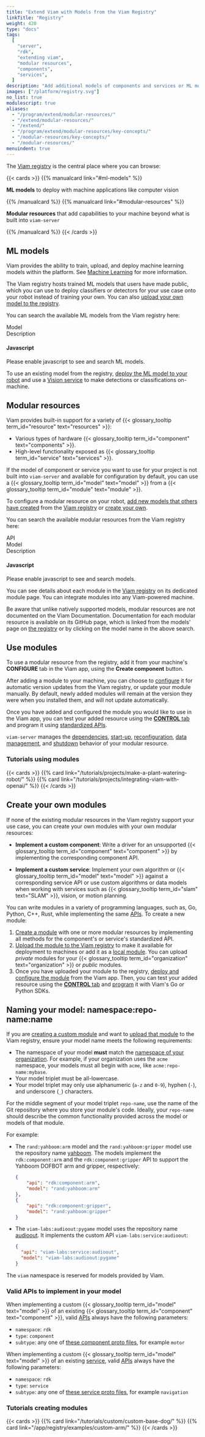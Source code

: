 ```yaml
---
title: "Extend Viam with Models from the Viam Registry"
linkTitle: "Registry"
weight: 420
type: "docs"
tags:
  [
    "server",
    "rdk",
    "extending viam",
    "modular resources",
    "components",
    "services",
  ]
description: "Add additional models of components and services or ML models from the Viam Registry, or extend Viam by creating new modular resources."
images: ["/platform/registry.svg"]
no_list: true
modulescript: true
aliases:
  - "/program/extend/modular-resources/"
  - "/extend/modular-resources/"
  - "/extend/"
  - "/program/extend/modular-resources/key-concepts/"
  - "/modular-resources/key-concepts/"
  - "/modular-resources/"
menuindent: true
---
```


The [Viam registry](https://app.viam.com/registry) is the central place where you can browse:

{{< cards >}}
{{% manualcard link="#ml-models" %}}

**ML models** to deploy with machine applications like computer vision

{{% /manualcard %}}
{{% manualcard link="#modular-resources" %}}

**Modular resources** that add capabilities to your machine beyond what is built into `viam-server`

{{% /manualcard %}}
{{< /cards >}}

## ML models

Viam provides the ability to train, upload, and deploy machine learning models within the platform.
See [Machine Learning](/ml/) for more information.

The Viam registry hosts trained ML models that users have made public, which you can use to deploy classifiers or detectors for your use case onto your robot instead of training your own.
You can also [upload your own model to the registry](/ml/upload-model/).

You can search the available ML models from the Viam registry here:

<div id="searchboxML"></div>
<p>
<div id="searchstatsML"></div></p>
<div class="mr-model" id="">
  <div class="modellistheader">
    <div class="name">Model</div>
    <div>Description</div>
  </div>
<div id="hitsML" class="modellist">
</div>
<div id="paginationML"></div>
</div>
<noscript>
    <div class="alert alert-caution" role="alert">
        <h4 class="alert-heading">Javascript</h4>
        <p>Please enable javascript to see and search ML models.</p>
    </div>
</noscript>

To use an existing model from the registry, [deploy the ML model to your robot](/services/ml/deploy/) and use a [Vision service](/services/vision/) to make detections or classifications on-machine.

## Modular resources

Viam provides built-in support for a variety of {{< glossary_tooltip term_id="resource" text="resources" >}}:

- Various types of hardware {{< glossary_tooltip term_id="component" text="components" >}}.
- High-level functionality exposed as {{< glossary_tooltip term_id="service" text="services" >}}.

If the model of component or service you want to use for your project is not built into `viam-server` and available for configuration by default, you can use a {{< glossary_tooltip term_id="model" text="model" >}} from a {{< glossary_tooltip term_id="module" text="module" >}}.

To configure a modular resource on your robot, [add new models that others have created](/app/registry/configure/#add-a-modular-resource-from-the-viam-registry) from the [Viam registry](https://app.viam.com/registry) or [create your own](#create-your-own-modules).

You can search the available modular resources from the Viam registry here:

<div id="searchbox"></div>
<p>
<div id="searchstats"></div></p>
<div class="mr-component" id="">
  <div class="modellistheader">
    <div class="type">API</div>
    <div class="name">Model</div>
    <div>Description</div>
  </div>
<div id="hits" class="modellist">
</div>
<div id="pagination"></div>
</div>
<noscript>
    <div class="alert alert-caution" role="alert">
        <h4 class="alert-heading">Javascript</h4>
        <p>Please enable javascript to see and search models.</p>
    </div>
</noscript>

You can see details about each module in the [Viam registry](https://app.viam.com/registry) on its dedicated module page.
You can integrate modules into any Viam-powered machine.

Be aware that unlike natively supported models, modular resources are not documented on the Viam Documentation.
Documentation for each modular resource is available on its GitHub page, which is linked from the models' page on [the registry](https://app.viam.com/registry) or by clicking on the model name in the above search.

## Use modules

To use a modular resource from the registry, add it from your machine's **CONFIGURE** tab in the Viam app, using the **Create component** button.

After adding a module to your machine, you can choose to [configure](/app/registry/configure/) it for automatic version updates from the Viam registry, or update your module manually.
By default, newly added modules will remain at the version they were when you installed them, and will not update automatically.

Once you have added and configured the module you would like to use in the Viam app, you can test your added resource using the [**CONTROL** tab](/app/fleet/control/) and program it using [standardized APIs](/program/apis/).

`viam-server` manages the [dependencies](/internals/rdk/#dependency-management), [start-up](/internals/rdk/#start-up), [reconfiguration](/internals/rdk/#reconfiguration), [data management](/app/data/capture/#configure-data-capture-for-individual-components), and [shutdown](/internals/rdk/#shutdown) behavior of your modular resource.

### Tutorials using modules

{{< cards >}}
{{% card link="/tutorials/projects/make-a-plant-watering-robot/" %}}
{{% card link="/tutorials/projects/integrating-viam-with-openai/" %}}
{{< /cards >}}

## Create your own modules

If none of the existing modular resources in the Viam registry support your use case, you can create your own modules with your own modular resources:

- **Implement a custom component**: Write a driver for an unsupported {{< glossary_tooltip term_id="component" text="component" >}} by implementing the corresponding component API.

- **Implement a custom service**: Implement your own algorithm or {{< glossary_tooltip term_id="model" text="model" >}} against a corresponding service API or use custom algorithms or data models when working with services such as {{< glossary_tooltip term_id="slam" text="SLAM" >}}, vision, or motion planning.

You can write modules in a variety of programming languages, such as, Go, Python, C++, Rust, while implementing the same [APIs](/program/apis/).
To create a new module:

1. [Create a module](/app/registry/create/) with one or more modular resources by implementing all methods for the component's or service's standardized API.
1. [Upload the module to the Viam registry](/app/registry/upload/) to make it available for deployment to machines or add it as a [local module](/app/registry/configure/#local-modules).
   You can upload _private_ modules for your {{< glossary_tooltip term_id="organization" text="organization" >}} or _public_ modules.
1. Once you have uploaded your module to the registry, [deploy and configure the module](/app/registry/configure/) from the Viam app.
   Then, you can test your added resource using the [**CONTROL** tab](/app/fleet/control/) and [program](/program/) it with Viam's Go or Python SDKs.

## Naming your model: namespace:repo-name:name

If you are [creating a custom module](/app/registry/create/) and want to [upload that module](/app/registry/upload/) to the Viam registry, ensure your model name meets the following requirements:

- The namespace of your model **must** match the [namespace of your organization](/app/fleet/organizations/#create-a-namespace-for-your-organization).
  For example, if your organization uses the `acme` namespace, your models must all begin with `acme`, like `acme:repo-name:mybase`.
- Your model triplet must be all-lowercase.
- Your model triplet may only use alphanumeric (`a-z` and `0-9`), hyphen (`-`), and underscore (`_`) characters.

For the middle segment of your model triplet `repo-name`, use the name of the Git repository where you store your module's code.
Ideally, your `repo-name` should describe the common functionality provided across the model or models of that module.

For example:

- The `rand:yahboom:arm` model and the `rand:yahboom:gripper` model use the repository name [yahboom](https://github.com/viam-labs/yahboom).
  The models implement the `rdk:component:arm` and the `rdk:component:gripper` API to support the Yahboom DOFBOT arm and gripper, respectively:

  ```json
  {
      "api": "rdk:component:arm",
      "model": "rand:yahboom:arm"
  },
  {
      "api": "rdk:component:gripper",
      "model": "rand:yahboom:gripper"
  }
  ```

- The `viam-labs:audioout:pygame` model uses the repository name [audioout](https://github.com/viam-labs/audioout).
  It implements the custom API `viam-labs:service:audioout`:

  ```json
  {
    "api": "viam-labs:service:audioout",
    "model": "viam-labs:audioout:pygame"
  }
  ```

The `viam` namespace is reserved for models provided by Viam.

### Valid APIs to implement in your model

When implementing a custom {{< glossary_tooltip term_id="model" text="model" >}} of an existing {{< glossary_tooltip term_id="component" text="component" >}}, valid [APIs](/program/apis/) always have the following parameters:

- `namespace`: `rdk`
- `type`: `component`
- `subtype`: any one of [these component proto files](https://github.com/viamrobotics/api/tree/main/proto/viam/component), for example `motor`

When implementing a custom {{< glossary_tooltip term_id="model" text="model" >}} of an existing [service](/machine/services/), valid [APIs](/program/apis/) always have the following parameters:

- `namespace`: `rdk`
- `type`: `service`
- `subtype`: any one of [these service proto files](https://github.com/viamrobotics/api/tree/main/proto/viam/service), for example `navigation`

### Tutorials creating modules

{{< cards >}}
{{% card link="/tutorials/custom/custom-base-dog/" %}}
{{% card link="/app/registry/examples/custom-arm/" %}}
{{< /cards >}}
